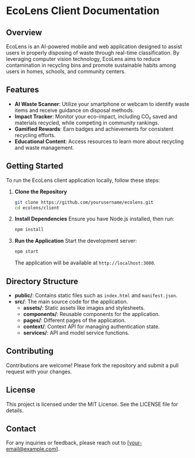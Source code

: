 # EcoLens Client Documentation

## Overview
EcoLens is an AI-powered mobile and web application designed to assist users in properly disposing of waste through real-time classification. By leveraging computer vision technology, EcoLens aims to reduce contamination in recycling bins and promote sustainable habits among users in homes, schools, and community centers.

## Features
- **AI Waste Scanner**: Utilize your smartphone or webcam to identify waste items and receive guidance on disposal methods.
- **Impact Tracker**: Monitor your eco-impact, including CO₂ saved and materials recycled, while competing in community rankings.
- **Gamified Rewards**: Earn badges and achievements for consistent recycling efforts.
- **Educational Content**: Access resources to learn more about recycling and waste management.

## Getting Started
To run the EcoLens client application locally, follow these steps:

1. **Clone the Repository**
   ```bash
   git clone https://github.com/yourusername/ecolens.git
   cd ecolens/client
   ```

2. **Install Dependencies**
   Ensure you have Node.js installed, then run:
   ```bash
   npm install
   ```

3. **Run the Application**
   Start the development server:
   ```bash
   npm start
   ```
   The application will be available at `http://localhost:3000`.

## Directory Structure
- **public/**: Contains static files such as `index.html` and `manifest.json`.
- **src/**: The main source code for the application.
  - **assets/**: Static assets like images and stylesheets.
  - **components/**: Reusable components for the application.
  - **pages/**: Different pages of the application.
  - **context/**: Context API for managing authentication state.
  - **services/**: API and model service functions.

## Contributing
Contributions are welcome! Please fork the repository and submit a pull request with your changes.

## License
This project is licensed under the MIT License. See the LICENSE file for details.

## Contact
For any inquiries or feedback, please reach out to [your-email@example.com].
